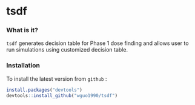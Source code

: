 tsdf
===

### What is it?

`tsdf` generates decision table for Phase 1 dose finding and allows user to run simulations using customized decision table.

### Installation
To install the latest version from `github` :
```r
install.packages("devtools")
devtools::install_github("wguo1990/tsdf")
```
